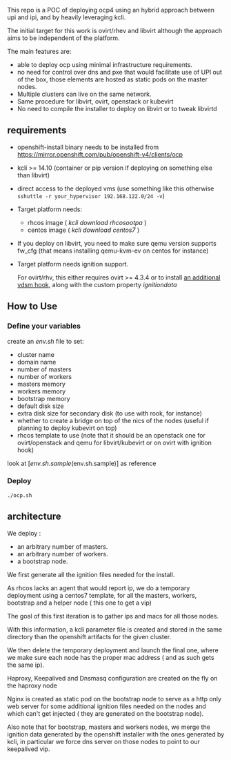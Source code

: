 This repo is a POC of deploying ocp4 using an hybrid approach between upi and ipi, and by heavily leveraging kcli.

The initial target for this work is ovirt/rhev and libvirt although the approach aims to be independent of the platform.

The main features are:

- able to deploy ocp using minimal infrastructure requirements.
- no need for control over dns and pxe that would facilitate use of UPI out of the box, those elements are hosted as static pods on the master nodes.
- Multiple clusters can live on the same network.
- Same procedure for libvirt, ovirt, openstack or kubevirt
- No need to compile the installer to deploy on libvirt or to tweak libvirtd

## requirements

- openshift-install binary needs to be installed from https://mirror.openshift.com/pub/openshift-v4/clients/ocp
- kcli >= 14.10 (container or pip version if deploying on something else than libvirt)
- direct access to the deployed vms (use something like this otherwise `sshuttle -r your_hypervisor 192.168.122.0/24 -v`)
- Target platform needs:
  - rhcos image ( *kcli download rhcosootpa* )
  - centos image ( *kcli download centos7* )
- If you deploy on libvirt, you need to make sure qemu version supports fw_cfg (that means installing qemu-kvm-ev on centos for instance)
- Target platform needs ignition support. 
  
  For ovirt/rhv, this either requires ovirt >= 4.3.4 or to install [an additional vdsm hook](https://gerrit.ovirt.org/#/c/100008), along with the custom property *ignitiondata*

## How to Use

### Define your variables

create an *env.sh* file to set:

- cluster name
- domain name
- number of masters
- number of workers
- masters memory
- workers memory
- bootstrap memory
- default disk size
- extra disk size for secondary disk (to use with rook, for instance)
- whether to create a bridge on top of the nics of the nodes (useful if planning to deploy kubevirt on top)
- rhcos template to use (note that it should be an openstack one for ovirt/openstack and qemu for libvirt/kubevirt or on ovirt with ignition hook)

look at [*env.sh.sample*(env.sh.sample)] as reference

### Deploy

`./ocp.sh`

## architecture

We deploy :

- an arbitrary number of masters.
- an arbitrary number of workers.
- a bootstrap node.

We first generate all the ignition files needed for the install.

As rhcos lacks an agent that would report ip, we do a temporary deployment using a centos7 template, for all the masters, workers, bootstrap and a helper node ( this one to get a vip)

The goal of this first iteration is to gather ips and macs for all those nodes.

With this information, a kcli parameter file is created and stored in the same directory than the openshift artifacts for the given cluster.

We then delete the temporary deployment and launch the final one, where we make sure each node has the proper mac address ( and as such gets the same ip).

Haproxy, Keepalived and Dnsmasq configuration are created on the fly on the haproxy node

Nginx is created as static pod on the bootstrap node to serve as a http only web server for some additional ignition files needed on the nodes and which can't get injected ( they are generated on the bootstrap node).

Also note that for bootstrap, masters and workers nodes, we merge the ignition data generated by the openshift installer with the ones generated by kcli, in particular we force dns server on those nodes to point to our keepalived vip.
